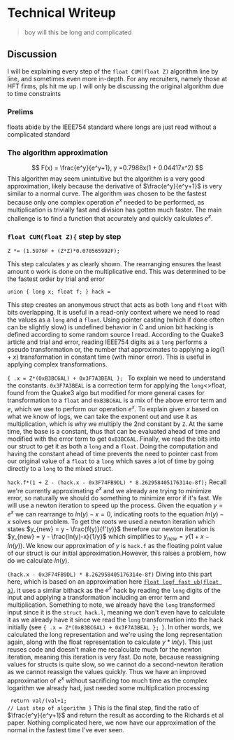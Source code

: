 # **Technical Writeup**
> boy will this be long and complicated


## Discussion
I will be explaining every step of the `float CUM(float Z)` algorithm line by line, and sometimes even more in-depth. For any recruiters, namely those at HFT firms, pls hit me up. I will only be discussing the original algorithm due to time constraints


### Prelims
floats abide by the IEEE754 standard where longs are just read without a complicated standard


### The algorithm approximation
$$
  F(x) = \frac{e^y}{e^y+1},  y =0.7988x(1 + 0.04417x^2)
$$
This algorithm may seem unintuitive but the algorithm is a very good approximation, likely because the derivative of $\frac{e^y}{e^y+1}$ is very similar to a normal curve. The algorithm was chosen to be the fastest because only one complex operation $e^x$ needed to be performed, as multiplication is trivially fast and division has gotten much faster. The main challenge is to find a function that accurately and quickly calculates  $e^x$.

### `float CUM(float Z){` step by step
```Z *= (1.5976F + (Z*Z)*0.070565992F);  ```

This step calculates $y$ as clearly shown. The rearranging ensures the least amount o work is done on the multiplicative end. This was determined to be the fastest order by trial and error

`union { long x; float f; } hack =`

This step creates an anonymous struct that acts as both `long` and `float` with bits overlapping. It is useful in a read-only context where we need to read the values as a `long` and a `float`. Using pointer casting (which if done often can be slightly slow) is undefined behavior in C and union bit hacking is defined according to some random source I read. According to the Quake3 article and trial and error, reading IEEE754 digits as a `long` performs a pseudo transformation or, the number that approximates to applying a $log(1+x)$ transformation in constant time (with minor error). This is useful in applying complex transformations.

`{ .x = Z*(0xB3BC6AL) + 0x3F7A3BEAL }; ` To explain we need to understand the constants. `0x3F7A3BEAL` is a correction term for applying the `long`<>float, found from the Quake3 algo but modified for more general cases for transformation to a `float` and `0xB3BC6AL` is a mix of the above error term and $e$, which we use to perform our operation $e^x$. To explain given $x$ based on what we know of logs, we can take the exponent out and use it as multiplication, which is why we multiply the 2nd constant by `Z`. At the same time, the base is a constant, thus that can be evaluated ahead of time and modified with the error term to get `0xB3BC6AL`. Finally, we read the bits into our struct to get it as both a `long` and a `float`. Doing the computation and having the constant ahead of time prevents the need to pointer cast from our original value of a `float` to a `long` which saves a lot of time by going directly to a `long` to the mixed struct. 

`hack.f*(1 + Z - (hack.x - 0x3F74FB9DL) * 8.262958405176314e-8f);` Recall we're currently approximating $e^x$ and we already are trying to minimize error, so naturally we should do something to minimize error if it's fast. We will use a newton iteration to speed up the process. Given the equation $y=e^x$ we can rearrange to $ln(y) - x=0$, indicating roots to the equation $ln(y) - x$ solves our problem. To get the roots we used a newton iteration  which states $y_{new} = y - \frac{f(y)}{f'(y)}$ therefore our newton iteration is $y_{new} = y - \frac{ln(y)-x}{1/y}$ which simplifies to ${y_{new} = y(1+x-ln(y))}$. We know our approximation of $y$ is `hack.f` as the floating point value of our struct is our initial approximation.However, this raises a problem, how do we calculate $ln(y)$.

`(hack.x - 0x3F74FB9DL) * 8.262958405176314e-8f)` Diving into this part here, which is based on an approximation here [`float logf_fast_ub(float a)`](https://github.com/ekmett/approximate/blob/f92bcca8e211a795aba5d0a733582c23cbba5f98/cbits/fast.c#L150). it uses a similar bithack as the $e^x$ hack by reading the `long` digits of the input and applying a transformation including an error term and multiplication. Something to note, we already have the `long` transformed input since it is the `struct hack.l`, meaning we don't even have to calculate it as we already have it since we read the `long` transformation into the hack initially (see `{ .x = Z*(0xB3BC6AL) + 0x3F7A3BEAL }; `). In other words, we calculated the long representation and we're using the long representation again, along with the float representation to calculate $y*ln(y)$. This just reuses code and doesn't make me recalculate much for the newton iteration, meaning this iteration is very fast. Do note, because reassigning values for structs is quite slow, so we cannot do a second-newton iteration as we cannot reassign the values quickly. Thus we have an improved approximation of $e^x$ without sacrificing too much time as the complex logarithm we already had, just needed some multiplication processing

` return val/(val+1;                                                           // Last step of algorithm
}` This is the final step, find the ratio of $\frac{e^y}{e^y+1}$ and return the result as according to the Richards et al paper. Nothing complicated here, we now have our approximation of the normal in the fastest time I've ever seen.